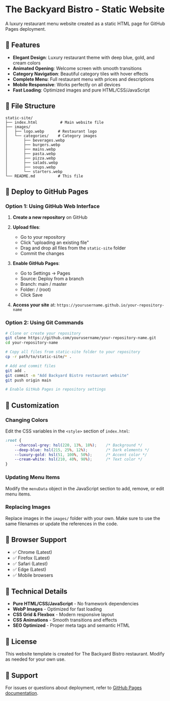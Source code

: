# The Backyard Bistro - Static Website

A luxury restaurant menu website created as a static HTML page for GitHub Pages deployment.

## 🌟 Features

- **Elegant Design**: Luxury restaurant theme with deep blue, gold, and cream colors
- **Animated Opening**: Welcome screen with smooth transitions
- **Category Navigation**: Beautiful category tiles with hover effects
- **Complete Menu**: Full restaurant menu with prices and descriptions
- **Mobile Responsive**: Works perfectly on all devices
- **Fast Loading**: Optimized images and pure HTML/CSS/JavaScript

## 📁 File Structure

```
static-site/
├── index.html          # Main website file
├── images/
│   ├── logo.webp      # Restaurant logo
│   └── categories/    # Category images
│       ├── beverages.webp
│       ├── burgers.webp
│       ├── mains.webp
│       ├── pasta.webp
│       ├── pizza.webp
│       ├── salads.webp
│       ├── soups.webp
│       └── starters.webp
└── README.md          # This file
```

## 🚀 Deploy to GitHub Pages

### Option 1: Using GitHub Web Interface

1. **Create a new repository** on GitHub
2. **Upload files**:
   - Go to your repository
   - Click "uploading an existing file"
   - Drag and drop all files from the `static-site` folder
   - Commit the changes

3. **Enable GitHub Pages**:
   - Go to Settings → Pages
   - Source: Deploy from a branch
   - Branch: main / master
   - Folder: / (root)
   - Click Save

4. **Access your site** at: `https://yourusername.github.io/your-repository-name`

### Option 2: Using Git Commands

```bash
# Clone or create your repository
git clone https://github.com/yourusername/your-repository-name.git
cd your-repository-name

# Copy all files from static-site folder to your repository
cp -r path/to/static-site/* .

# Add and commit files
git add .
git commit -m "Add Backyard Bistro restaurant website"
git push origin main

# Enable GitHub Pages in repository settings
```

## 🎨 Customization

### Changing Colors
Edit the CSS variables in the `<style>` section of `index.html`:

```css
:root {
    --charcoal-grey: hsl(220, 13%, 18%);    /* Background */
    --deep-blue: hsl(215, 25%, 12%);        /* Dark elements */
    --luxury-gold: hsl(51, 100%, 50%);      /* Accent color */
    --cream-white: hsl(210, 40%, 98%);      /* Text color */
}
```

### Updating Menu Items
Modify the `menuData` object in the JavaScript section to add, remove, or edit menu items.

### Replacing Images
Replace images in the `images/` folder with your own. Make sure to use the same filenames or update the references in the code.

## 📱 Browser Support

- ✅ Chrome (Latest)
- ✅ Firefox (Latest)
- ✅ Safari (Latest)
- ✅ Edge (Latest)
- ✅ Mobile browsers

## 🔧 Technical Details

- **Pure HTML/CSS/JavaScript** - No framework dependencies
- **WebP Images** - Optimized for fast loading
- **CSS Grid & Flexbox** - Modern responsive layout
- **CSS Animations** - Smooth transitions and effects
- **SEO Optimized** - Proper meta tags and semantic HTML

## 📄 License

This website template is created for The Backyard Bistro restaurant. Modify as needed for your own use.

## 🤝 Support

For issues or questions about deployment, refer to [GitHub Pages documentation](https://docs.github.com/en/pages).